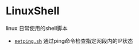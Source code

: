 # LinuxShell
linux 日常使用的shell脚本

- [`netping.sh`](https://github.com/bytelogs/LinuxShell/blob/master/netping.sh) 通过ping命令检查指定网段内的IP状态